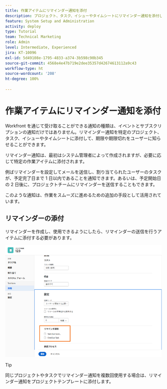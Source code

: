 ```yaml
---
title: 作業アイテムにリマインダー通知を添付
description: プロジェクト、タスク、イシューやタイムシートにリマインダー通知を添付して、作業の期限または期限切れをユーザーに知らせる方法を学びます。
feature: System Setup and Administration
activity: deploy
type: Tutorial
team: Technical Marketing
role: Admin
level: Intermediate, Experienced
jira: KT-10096
exl-id: 5d49108e-1795-4833-a374-3b598c90b345
source-git-commit: 4568e4e47b719e2dee35357d42674613112a9c43
workflow-type: ht
source-wordcount: '208'
ht-degree: 100%

---
```


# 作業アイテムにリマインダー通知を添付

Workfront を通じて受け取ることができる通知の種類は、イベントとサブスクリプションの通知だけではありません。リマインダー通知を特定のプロジェクト、タスク、イシューやタイムシートに添付して、期限や期限切れをユーザーに知らせることができます。

リマインダー通知は、最初はシステム管理者によって作成されますが、必要に応じて特定の作業アイテムに添付されます。

例ばリマインダーを設定してメールを送信し、割り当てられたユーザーのタスクが、予定完了日まで 1 日以内であることを通知できます。あるいは、予定開始日の 2 日後に、プロジェクトチームにリマインダーを送信することもできます。

このような通知は、作業をスムーズに進めるための追加の手段として活用されています。

## リマインダーの添付

リマインダーを作成し、使用できるようにしたら、リマインダーの送信を行うアイテムに添付する必要があります。

![[!UICONTROL タスクを編集]ウィンドウのリマインダー通知セクション](assets/admin-fund-user-notifications-17.png)

>[!TIP]
>
>同じプロジェクトやタスクでリマインダー通知を複数回使用する場合は、リマインダー通知をプロジェクトテンプレートに添付します。

<!--
learn more URLs
 Attach a reminder notification to an object
Automatic reminders vs. reminder notifications
-->
